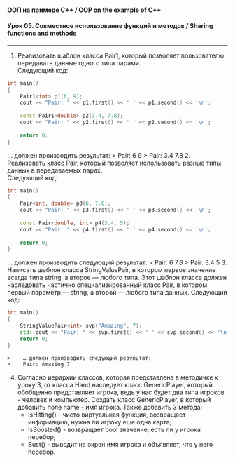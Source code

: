 #### ООП на примере C++ / OOP on the example of C++
#### Урок 05. Совместное использование функций и методов / Sharing functions and methods

***

1. Реализовать шаблон класса Pair1, который позволяет пользователю передавать данные одного типа парами.  
Следующий код:
```C++
int main()
{
    Pair1<int> p1(6, 9);
    cout << "Pair: " << p1.first() << ' ' << p1.second() << '\n';
    
    const Pair1<double> p2(3.4, 7.8);
    cout << "Pair: " << p2.first() << ' ' << p2.second() << '\n';
    
    return 0;
}
```
… должен производить результат:
    > Pair: 6 9
    > Pair: 3.4 7.8
2. Реализовать класс Pair, который позволяет использовать разные типы данных в передаваемых парах.  
Следующий код:
```C++
int main()
{
    Pair<int, double> p3(6, 7.8);
    cout << "Pair: " << p3.first() << ' ' << p3.second() << '\n';
    
    const Pair<double, int> p4(3.4, 5);
    cout << "Pair: " << p4.first() << ' ' << p4.second() << '\n';
    
    return 0;
}
```
… должен производить следующий результат:
    > Pair: 6 7.8
    > Pair: 3.4 5
3. Написать шаблон класса StringValuePair, в котором первое значение всегда типа string, а второе — любого типа. Этот шаблон класса должен наследовать частично специализированный класс Pair, в котором первый параметр — string, а второй — любого типа данных. Следующий код:
```C++
int main()
{
    StringValuePair<int> svp("Amazing", 7);
    std::cout << "Pair: " << svp.first() << ' ' << svp.second() << '\n';
    return 0;
}
```
    >    … должен производить следующий результат:
    >    Pair: Amazing 7
4. Согласно иерархии классов, которая представлена в методичке к уроку 3, от класса Hand наследует класс GenericPlayer, который обобщенно представляет игрока, ведь у нас будет два типа игроков - человек и компьютер. Создать класс GenericPlayer, в который добавить поле name - имя игрока. Также добавить 3 метода:
    - IsHitting() - чисто виртуальная функция, возвращает информацию, нужна ли игроку еще одна карта;
    - IsBoosted() - возвращает bool значение, есть ли у игрока перебор;
    - Bust() - выводит на экран имя игрока и объявляет, что у него перебор.